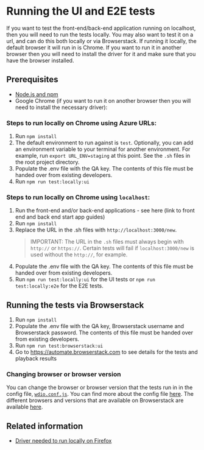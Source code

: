 # Running the UI and E2E tests

If you want to test the front-end/back-end application running on localhost, then you will need to run the tests locally. You may also want to test it on a url, and can do this both locally or via Browserstack. If running it locally, the default browser it will run in is Chrome. If you want to run it in another browser then you will need to install the driver for it and make sure that you have the browser installed.

## Prerequisites

- [Node.js and npm](https://nodejs.org)
- Google Chrome (if you want to run it on another browser then you will need to install the necessary driver):

### Steps to run locally on Chrome using Azure URLs:

1.  Run `npm install`
2.  The default environment to run against is `test`. Optionally, you can add an environment variable to your terminal for another environment. For example, run `export URL_ENV=staging` at this point. See the `.sh` files in the root project directory.
3.  Populate the .env file with the QA key. The contents of this file must be handed over from existing developers.
4.  Run `npm run test:locally:ui`

### Steps to run locally on Chrome using `localhost`:

1. Run the front-end and/or back-end applications - see here (link to front end and back end start app guides)
2. Run `npm install`
3. Replace the URL in the .sh files with `http://localhost:3000/new`.
   > IMPORTANT: The URL in the `.sh` files must always begin with `http://` or `https://`. Certain tests will fail if `localhost:3000/new` is used without the `http://`, for example.
4. Populate the .env file with the QA key. The contents of this file must be handed over from existing developers.
5. Run `npm run test:locally:ui` for the UI tests or `npm run test:locally:e2e` for the E2E tests.

## Running the tests via Browserstack

1. Run `npm install`
2. Populate the .env file with the QA key, Browserstack username and Browserstack password. The contents of this file must be handed over from existing developers.
3. Run `npm run test:browserstack:ui`
4. Go to https://automate.browserstack.com to see details for the tests and playback results

### Changing browser or browser version

You can change the browser or browser version that the tests run in in the config file, [`wdio.conf.js`](../../wdio.conf.js). You can find more about the config file [here](./the-config-file.md). The different browsers and versions that are available on Browserstack are available [here](https://www.browserstack.com/automate/capabilities).

## Related information

- [Driver needed to run locally on Firefox](https://www.npmjs.com/package/geckodriver)
